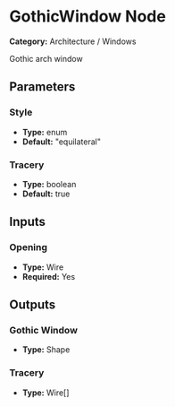 
# GothicWindow Node

**Category:** Architecture / Windows

Gothic arch window

## Parameters


### Style
- **Type:** enum
- **Default:** "equilateral"





### Tracery
- **Type:** boolean
- **Default:** true





## Inputs


### Opening
- **Type:** Wire
- **Required:** Yes



## Outputs


### Gothic Window
- **Type:** Shape



### Tracery
- **Type:** Wire[]




